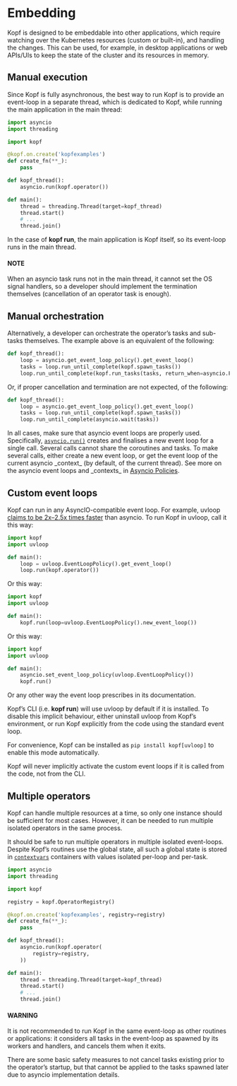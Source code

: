 # Embedding

Kopf is designed to be embeddable into other applications, which require
watching over the Kubernetes resources (custom or built-in), and handling
the changes.
This can be used, for example, in desktop applications or web APIs/UIs
to keep the state of the cluster and its resources in memory.

## Manual execution

Since Kopf is fully asynchronous, the best way to run Kopf is to provide
an event-loop in a separate thread, which is dedicated to Kopf,
while running the main application in the main thread:

```python
import asyncio
import threading

import kopf

@kopf.on.create('kopfexamples')
def create_fn(**_):
    pass

def kopf_thread():
    asyncio.run(kopf.operator())

def main():
    thread = threading.Thread(target=kopf_thread)
    thread.start()
    # ...
    thread.join()
```

In the case of **kopf run**, the main application is Kopf itself,
so its event-loop runs in the main thread.

#### NOTE
When an asyncio task runs not in the main thread, it cannot set
the OS signal handlers, so a developer should implement the termination
themselves (cancellation of an operator task is enough).

## Manual orchestration

Alternatively, a developer can orchestrate the operator’s tasks and sub-tasks
themselves. The example above is an equivalent of the following:

```python
def kopf_thread():
    loop = asyncio.get_event_loop_policy().get_event_loop()
    tasks = loop.run_until_complete(kopf.spawn_tasks())
    loop.run_until_complete(kopf.run_tasks(tasks, return_when=asyncio.FIRST_COMPLETED))
```

Or, if proper cancellation and termination are not expected, of the following:

```python
def kopf_thread():
    loop = asyncio.get_event_loop_policy().get_event_loop()
    tasks = loop.run_until_complete(kopf.spawn_tasks())
    loop.run_until_complete(asyncio.wait(tasks))
```

In all cases, make sure that asyncio event loops are properly used.
Specifically, [`asyncio.run()`](https://docs.python.org/3/library/asyncio-runner.html#asyncio.run) creates and finalises a new event loop
for a single call. Several calls cannot share the coroutines and tasks.
To make several calls, either create a new event loop, or get the event loop
of the current asyncio \_context_ (by default, of the current thread).
See more on the asyncio event loops and \_contexts_ in [Asyncio Policies](https://docs.python.org/3/library/asyncio-policy.html).

<a id="custom-event-loops"></a>

## Custom event loops

Kopf can run in any AsyncIO-compatible event loop. For example, uvloop [claims to be 2x–2.5x times faster](http://magic.io/blog/uvloop-blazing-fast-python-networking/) than asyncio. To run Kopf in uvloop, call it this way:

```python
import kopf
import uvloop

def main():
    loop = uvloop.EventLoopPolicy().get_event_loop()
    loop.run(kopf.operator())
```

Or this way:

```python
import kopf
import uvloop

def main():
    kopf.run(loop=uvloop.EventLoopPolicy().new_event_loop())
```

Or this way:

```python
import kopf
import uvloop

def main():
    asyncio.set_event_loop_policy(uvloop.EventLoopPolicy())
    kopf.run()
```

Or any other way the event loop prescribes in its documentation.

Kopf’s CLI (i.e. **kopf run**) will use uvloop by default if it is installed. To disable this implicit behaviour, either uninstall uvloop from Kopf’s environment, or run Kopf explicitly from the code using the standard event loop.

For convenience, Kopf can be installed as `pip install kopf[uvloop]` to enable this mode automatically.

Kopf will never implicitly activate the custom event loops if it is called from the code, not from the CLI.

## Multiple operators

Kopf can handle multiple resources at a time, so only one instance should be
sufficient for most cases. However, it can be needed to run multiple isolated
operators in the same process.

It should be safe to run multiple operators in multiple isolated event-loops.
Despite Kopf’s routines use the global state, all such a global state is stored
in [`contextvars`](https://docs.python.org/3/library/contextvars.html#module-contextvars) containers with values isolated per-loop and per-task.

```python
import asyncio
import threading

import kopf

registry = kopf.OperatorRegistry()

@kopf.on.create('kopfexamples', registry=registry)
def create_fn(**_):
    pass

def kopf_thread():
    asyncio.run(kopf.operator(
        registry=registry,
    ))

def main():
    thread = threading.Thread(target=kopf_thread)
    thread.start()
    # ...
    thread.join()
```

#### WARNING
It is not recommended to run Kopf in the same event-loop as other routines
or applications: it considers all tasks in the event-loop as spawned by its
workers and handlers, and cancels them when it exits.

There are some basic safety measures to not cancel tasks existing prior
to the operator’s startup, but that cannot be applied to the tasks spawned
later due to asyncio implementation details.
